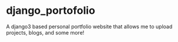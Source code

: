 # django_portofolio
A django3 based personal portfolio website that allows me to upload projects, blogs, and some more!
